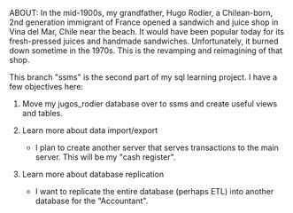 ABOUT: 
In the mid-1900s, my grandfather, Hugo Rodier, a Chilean-born, 2nd 
generation immigrant of France opened a sandwich and juice shop in Vina del
Mar, Chile near the beach. It would have been popular today for its
fresh-pressed juices and handmade sandwiches. Unfortunately, it burned down
sometime in the 1970s. This is the revamping and reimagining of that shop. 

This branch "ssms" is the second part of my sql learning project. I have a few objectives here: 

1. Move my jugos_rodier database over to ssms and create useful views and tables. 

2. Learn more about data import/export
    - I plan to create another server that serves transactions to the main server. This will be my "cash register".

3. Learn more about database replication
    - I want to replicate the entire database (perhaps ETL) into another database for the "Accountant". 


